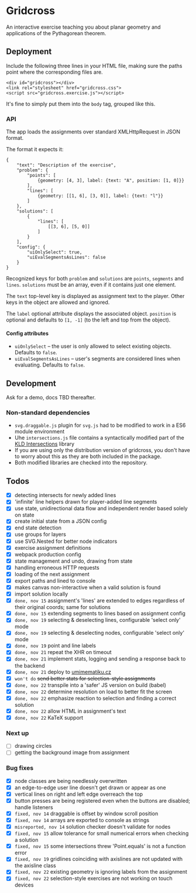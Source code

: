 # Gridcross

An interactive exercise teaching you about planar geometry and applications of the Pythagorean theorem.

## Deployment

Include the following three lines in your HTML file, making sure the paths point where the corresponding files are.

```
<div id="gridcross"></div>
<link rel="stylesheet" href="gridcross.css">
<script src="gridcross.exercise.js"></script>
```
It's fine to simply put them into the `body` tag, grouped like this.

### API

The app loads the assignments over standard XMLHttpRequest in JSON format.

The format it expects it:

```
{
    "text": "Description of the exercise",
    "problem": {
        "points": [
            {geometry: [4, 3], label: {text: "A", position: [1, 0]}}
        ],
        "lines": [
            {geometry: [[1, 6], [3, 0]], label: {text: "l"}}
        ]
    },
    "solutions": [
        {
            "lines": [
                [[3, 6], [5, 0]]
            ]
        }
    ],
    "config": {
        "uiOnlySelect": true,
        "uiEvalSegmentsAsLines": false
    }
}
```

Recognized keys for both `problem` and `solutions` are `points`, `segments` and `lines`. `solutions` must be an array, even if it contains just one element.

The `text` top-level key is displayed as assignment text to the player. Other keys in the object are allowed and ignored.

The `label` optional attribute displays the associated object. `position` is optional and defaults to `[1, -1]` (to the left and top from the object). 

#### Config attributes

- `uiOnlySelect` – the user is only allowed to select existing objects. Defaults to `false`.
- `uiEvalSegmentsAsLines` – user's segments are considered lines when evaluating. Defaults to `false`.


## Development

Ask for a demo, docs TBD thereafter.

### Non-standard dependencies

- `svg.draggable.js` plugin for `svg.js` had to be modified to work in a ES6 module environment
- Uhe `intersections.js` file contains a syntactically modified part of the [KLD Intersections](https://github.com/thelonious/kld-intersections) library 
- If you are using only the distribution version of gridcross, you don't have to worry about this as they are both included in the package.
- Both modified libraries are checked into the repository.

## Todos

- [x] detecting intersects for newly added lines 
- [x] 'infinite' line helpers drawn for player-added line segments
- [x] use state, unidirectional data flow and independent render based solely on state
- [x] create initial state from a JSON config 
- [x] end state detection
- [x] use groups for layers
- [x] use SVG.Nested for better node indicators
- [x] exercise assignment definitions
- [x] webpack production config
- [x] state management and undo, drawing from state
- [x] handling erroneous HTTP requests
- [x] loading of the next assignment
- [x] export paths and lined to console
- [x] makes canvas non-interactive when a valid solution is found
- [x] import solution locally
- [x] `done, nov 15` assignment's 'lines' are extended to edges regardless of their original coords; same for solutions
- [x] `done, nov 15` extending segments to lines based on assignment config
- [x] `done, nov 19` selecting & deselecting lines, configurable 'select only' mode
- [x] `done, nov 19` selecting & deselecting nodes, configurable 'select only' mode
- [x] `done, nov 19` point and line labels
- [x] `done, nov 21` repeat the XHR on timeout
- [x] `done, nov 21` implement stats, logging and sending a response back to the backend
- [x] `done, nov 21` deploy to [umimematiku.cz](https://www.umimematiku.cz)
- [x] `won't do` ~~send better stats for selection-style assignments~~
- [x] `done, nov 22` transpile into a 'safer' JS version on build (babel)
- [x] `done, nov 22` determine resolution on load to better fit the screen
- [x] `done, nov 22` emphasize reaction to selection and finding a correct solution
- [x] `done, nov 22` allow HTML in assignment's text
- [x] `done, nov 22` KaTeX support

### Next up

- [ ] drawing circles
- [ ] getting the background image from assignment

### Bug fixes

- [x] node classes are being needlessly overwritten
- [x] an edge-to-edge user line doesn't get drawn or appear as one
- [x] vertical lines on right and left edge overreach the top
- [x] button presses are being registered even when the buttons are disabled; handle listeners
- [x] `fixed, nov 14` draggable is offset by window scroll position
- [x] `fixed, nov 14` arrays are exported to console as strings
- [x] `misreported, nov 14` solution checker doesn't validate for nodes
- [x] `fixed, nov 15` allow tolerance for small numerical errors when checking a solution
- [x] `fixed, nov 15` some intersections threw 'Point.equals' is not a function error 
- [x] `fixed, nov 19` gridlines coinciding with axislines are not updated with the axisline class  
- [x] `fixed, nov 22` existing geometry is ignoring labels from the assignment  
- [x] `fixed, nov 22` selection-style exercises are not working on touch devices  
